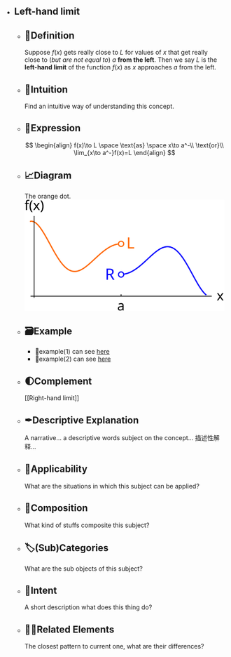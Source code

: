- ## Left-hand limit
	- ## 📝Definition
	  Suppose $f(x)$ gets really close to $L$ for values of $x$ that get really close to (*but are not equal to*) $a$ **from the left**. Then we say $L$ is the **left-hand limit** of the function $f(x)$ as $x$ approaches $a$ from the left.
	- ## 🧠Intuition
	  Find an intuitive way of understanding this concept.
	- ## 🧮Expression
	  $$
	  \begin{align}
	  f(x)\to L \space \text{as} \space x\to a^-\\
	  \text{or}\\
	  \lim_{x\to a^-}f(x)=L
	  \end{align}
	  $$
	- ## 📈Diagram
	  The orange dot.
	  ![name](../assets/images_u0lim1_leftright.svg)
	- ## 🗃Example
		- 📌example(1) can see [here](((6308cc61-3742-4fbf-bf64-89e8a1b797fe)))
		- 📌example(2) can see [here](((6308cd95-5b26-44c8-9d4e-d11579701633)))
	- ## 🌓Complement
	  [[Right-hand limit]]
	- ## ✒Descriptive Explanation
	  A narrative... a descriptive words subject on the concept... 描述性解释…
	- ## 🤳Applicability
	   What are the situations in which this subject can be applied?
	- ## 🧪Composition
	  What kind of stuffs composite this subject?
	- ## 🏷(Sub)Categories
	  What are the sub objects of this subject?
	- ## 🎯Intent
	   A short description what does this thing do?
	- ## 🙋‍♂️Related Elements
	   The closest pattern to current one, what are their differences?